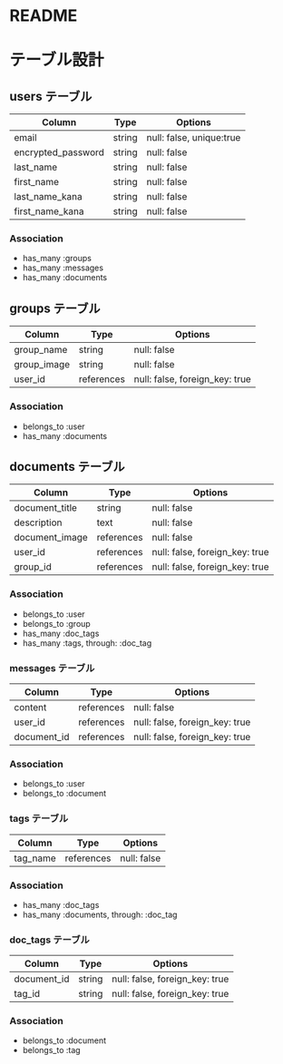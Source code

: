 # README
# テーブル設計

## users テーブル
| Column             | Type    | Options                  |
| ------------------ | ------- | ------------------------ |
| email              | string  | null: false, unique:true |
| encrypted_password | string  | null: false              |
| last_name          | string  | null: false              |
| first_name         | string  | null: false              |
| last_name_kana     | string  | null: false              |
| first_name_kana    | string  | null: false              |


### Association
- has_many :groups
- has_many :messages
- has_many :documents


## groups テーブル
| Column                | Type          | Options                        |
| --------------------- | ------------- | ------------------------------ |
| group_name            | string        | null: false                    |
| group_image           | string        | null: false                    |
| user_id               | references    | null: false, foreign_key: true |

### Association
- belongs_to :user
- has_many :documents


## documents テーブル
| Column             | Type       | Options                        |
| ------------------ | ---------- | ------------------------------ |
| document_title     | string     | null: false                    |
| description        | text       | null: false                    |
| document_image     | references | null: false                    |
| user_id            | references | null: false, foreign_key: true |
| group_id           | references | null: false, foreign_key: true |

### Association
- belongs_to :user
- belongs_to :group
- has_many :doc_tags
- has_many :tags, through: :doc_tag


### messages テーブル
| Column                | Type       | Options                        |
| --------------------- | ---------- | ------------------------------ |
| content               | references | null: false                    |
| user_id               | references | null: false, foreign_key: true |
| document_id           | references | null: false, foreign_key: true |

### Association
- belongs_to :user
- belongs_to :document


### tags テーブル
| Column             | Type       | Options                        |
| ------------------ | ---------- | ------------------------------ |
| tag_name           | references | null: false                    |

### Association
- has_many :doc_tags
- has_many :documents, through: :doc_tag


### doc_tags テーブル
| Column                | Type       | Options                        |
| --------------------- | ---------- | ------------------------------ |
| document_id           | string     | null: false, foreign_key: true |
| tag_id                | string     | null: false, foreign_key: true |

### Association
- belongs_to :document
- belongs_to :tag